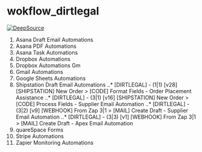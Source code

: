 # wokflow_dirtlegal

[![DeepSource](https://static.deepsource.io/deepsource-badge-light-mini.svg)](https://deepsource.io/gh/aguscortes/workflow-dirtlegal/?ref=repository-badge)

1. Asana Draft Email Automations
2. Asana PDF Automations
3. Asana Task Automations
4. Dropbox Automations
5. Dropbox Automations Gm
6. Gmail Automations
7. Google Sheets Automations
8. Shipstation Draft Email Automations
..* [DIRTLEGAL] - (1|1) [v28] [SHIPSTATION] New Order > [CODE] Format Fields - Order Placement Assistance
..* [DIRTLEGAL] - (3|1) [v16] [SHIPSTATION] New Order > [CODE] Process Fields - Supplier Email Automation
..* [DIRTLEGAL] - (3|2) [v9] [WEBHOOK] From Zap 3|1 > [MAIL] Create Draft - Supplier Email Automation
..* [DIRTLEGAL] - (3|3) [v1] [WEBHOOK] From Zap 3|1 > [MAIL] Create Draft - Apex Email Automation
9. quareSpace Forms
10. Stripe Automations
11. Zapier Monitoring Automations
